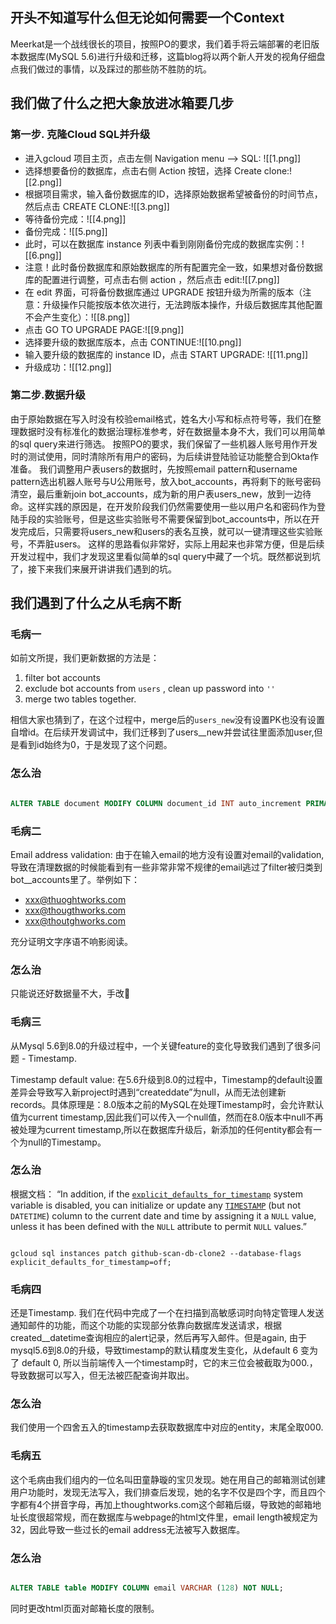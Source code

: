 ## 开头不知道写什么但无论如何需要一个Context

Meerkat是一个战线很长的项目，按照PO的要求，我们着手将云端部署的老旧版本数据库(MySQL 5.6)进行升级和迁移，这篇blog将以两个新人开发的视角仔细盘点我们做过的事情，以及踩过的那些防不胜防的坑。

## 我们做了什么之把大象放进冰箱要几步

### 第一步. 克隆Cloud SQL并升级

 - 进入gcloud 项目主页，点击左侧 Navigation menu --> SQL: ![[1.png]]
- 选择想要备份的数据库，点击右侧 Action 按钮，选择 Create clone:![[2.png]]
- 根据项目需求，输入备份数据库的ID，选择原始数据希望被备份的时间节点，然后点击 CREATE CLONE:![[3.png]]
- 等待备份完成：![[4.png]]
- 备份完成：![[5.png]]
- 此时，可以在数据库 instance 列表中看到刚刚备份完成的数据库实例：![[6.png]]
- 注意！此时备份数据库和原始数据库的所有配置完全一致，如果想对备份数据库的配置进行调整，可点击右侧 action ，然后点击 edit:![[7.png]]
- 在 edit 界面，可将备份数据库通过 UPGRADE 按钮升级为所需的版本（注意：升级操作只能按版本依次进行，无法跨版本操作，升级后数据库其他配置不会产生变化）：![[8.png]]
- 点击 GO TO UPGRADE PAGE:![[9.png]]
- 选择要升级的数据库版本，点击 CONTINUE:![[10.png]]
- 输入要升级的数据库的 instance ID，点击 START UPGRADE: ![[11.png]]
- 升级成功：![[12.png]]


### 第二步.数据升级
由于原始数据在写入时没有校验email格式，姓名大小写和标点符号等，我们在整理数据时没有标准化的数据治理标准参考，好在数据量本身不大，我们可以用简单的sql query来进行筛选。
按照PO的要求，我们保留了一些机器人账号用作开发时的测试使用，同时清除所有用户的密码，为后续讲登陆验证功能整合到Okta作准备。
我们调整用户表users的数据时，先按照email pattern和username pattern选出机器人账号与U公用账号，放入bot_accounts，再将剩下的账号密码清空，最后重新join bot_accounts，成为新的用户表users_new，放到一边待命。这样实践的原因是，在开发阶段我们仍然需要使用一些以用户名和密码作为登陆手段的实验账号，但是这些实验账号不需要保留到bot_accounts中，所以在开发完成后，只需要将users_new和users的表名互换，就可以一键清理这些实验账号，不弄脏users。
这样的思路看似非常好，实际上用起来也非常方便，但是后续开发过程中，我们才发现这里看似简单的sql query中藏了一个坑。既然都说到坑了，接下来我们来展开讲讲我们遇到的坑。



## 我们遇到了什么之从毛病不断

### 毛病一
如前文所提，我们更新数据的方法是：
1. filter bot accounts  
2. exclude bot accounts from `users` , clean up password into `''`  
3. merge two tables together.

相信大家也猜到了，在这个过程中，merge后的`users_new`没有设置PK也没有设置自增id。在后续开发调试中，我们迁移到了users__new并尝试往里面添加user,但是看到id始终为0，于是发现了这个问题。

### 怎么治
```Sql

ALTER TABLE document MODIFY COLUMN document_id INT auto_increment PRIMARY KEY

```

  

### 毛病二
Email address validation: 由于在输入email的地方没有设置对email的validation,导致在清理数据的时候能看到有一些非常非常不规律的email逃过了filter被归类到bot__accounts里了。举例如下：
- xxx@thuoghtworks.com
- xxx@thougthworks.com
- xxx@thoutghworks.com

充分证明文字序语不响影阅读。

### 怎么治
只能说还好数据量不大，手改🥹
  

  
### 毛病三
从Mysql 5.6到8.0的升级过程中，一个关键feature的变化导致我们遇到了很多问题 - Timestamp.

Timestamp default value: 在5.6升级到8.0的过程中，Timestamp的default设置差异会导致写入新project时遇到“createddate”为null，从而无法创建新records。具体原理是：8.0版本之前的MySQL在处理Timestamp时，会允许默认值为current timestamp,因此我们可以传入一个null值，然而在8.0版本中null不再被处理为current timestamp,所以在数据库升级后，新添加的任何entity都会有一个为null的Timestamp。

### 怎么治
根据文档：
“In addition, if the [`explicit_defaults_for_timestamp`](https://dev.mysql.com/doc/refman/5.6/en/server-system-variables.html#sysvar_explicit_defaults_for_timestamp) system variable is disabled, you can initialize or update any [`TIMESTAMP`](https://dev.mysql.com/doc/refman/5.6/en/datetime.html "11.2.2 The DATE, DATETIME, and TIMESTAMP Types") (but not `DATETIME`) column to the current date and time by assigning it a `NULL` value, unless it has been defined with the `NULL` attribute to permit `NULL` values.”
```shell

gcloud sql instances patch github-scan-db-clone2 --database-flags explicit_defaults_for_timestamp=off;

```

  


### 毛病四
还是Timestamp. 我们在代码中完成了一个在扫描到高敏感词时向特定管理人发送通知邮件的功能，而这个功能的实现部分依靠向数据库发送请求，根据created__datetime查询相应的alert记录，然后再写入邮件。但是again, 由于mysql5.6到8.0的升级，导致timestamp的默认精度发生变化，从default 6 变为了 default 0, 所以当前端传入一个timestamp时，它的末三位会被截取为000.，导致数据可以写入，但无法被匹配查询并取出。

### 怎么治
我们使用一个四舍五入的timestamp去获取数据库中对应的entity，末尾全取000.

  

### 毛病五
这个毛病由我们组内的一位名叫田童静璇的宝贝发现。她在用自己的邮箱测试创建用户功能时，发现无法写入，我们排查后发现，她的名字不仅是四个字，而且四个字都有4个拼音字母，再加上thoughtworks.com这个邮箱后缀，导致她的邮箱地址长度很超常规，而在数据库与webpage的html文件里，email length被规定为32，因此导致一些过长的email address无法被写入数据库。

### 怎么治
```sql

ALTER TABLE table MODIFY COLUMN email VARCHAR (128) NOT NULL;

```
同时更改html页面对邮箱长度的限制。
